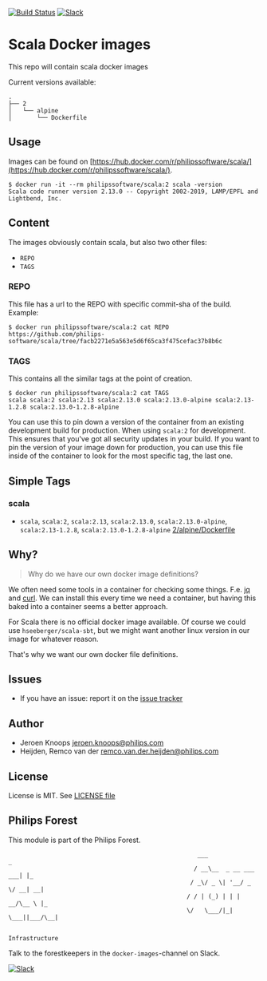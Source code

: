 [![Build Status](https://travis-ci.com/philips-software/scala.svg?branch=master)](https://travis-ci.com/philips-software/scala)
[![Slack](https://philips-software-slackin.now.sh/badge.svg)](https://philips-software-slackin.now.sh)

# Scala Docker images

This repo will contain scala docker images

Current versions available:
```
.
├── 2
│   └── alpine
│       └── Dockerfile
```
## Usage

Images can be found on [https://hub.docker.com/r/philipssoftware/scala/](https://hub.docker.com/r/philipssoftware/scala/).
```
$ docker run -it --rm philipssoftware/scala:2 scala -version
Scala code runner version 2.13.0 -- Copyright 2002-2019, LAMP/EPFL and Lightbend, Inc.
```
## Content

The images obviously contain scala, but also two other files:
- `REPO`
- `TAGS`

### REPO

This file has a url to the REPO with specific commit-sha of the build.
Example:

```
$ docker run philipssoftware/scala:2 cat REPO
https://github.com/philips-software/scala/tree/facb2271e5a563e5d6f65ca3f475cefac37b8b6c
```

### TAGS

This contains all the similar tags at the point of creation.

```
$ docker run philipssoftware/scala:2 cat TAGS
scala scala:2 scala:2.13 scala:2.13.0 scala:2.13.0-alpine scala:2.13-1.2.8 scala:2.13.0-1.2.8-alpine
```

You can use this to pin down a version of the container from an existing development build for production. When using `scala:2` for development. This ensures that you've got all security updates in your build. If you want to pin the version of your image down for production, you can use this file inside of the container to look for the most specific tag, the last one.

## Simple Tags

### scala
- `scala`, `scala:2`, `scala:2.13`, `scala:2.13.0`, `scala:2.13.0-alpine`, `scala:2.13-1.2.8`, `scala:2.13.0-1.2.8-alpine` [2/alpine/Dockerfile](2/alpine/Dockerfile)

## Why?

> Why do we have our own docker image definitions?

We often need some tools in a container for checking some things. F.e. [jq](https://stedolan.github.io/jq/) and [curl](https://curl.haxx.se/).
We can install this every time we need a container, but having this baked into a container seems a better approach.

For Scala there is no official docker image available. Of course we could use `hseeberger/scala-sbt`, but we might want another linux version in our image for whatever reason.

That's why we want our own docker file definitions.

## Issues

- If you have an issue: report it on the [issue tracker](https://github.com/philips-software/scala/issues)

## Author

- Jeroen Knoops <jeroen.knoops@philips.com>
- Heijden, Remco van der <remco.van.der.heijden@philips.com>

## License

License is MIT. See [LICENSE file](LICENSE.md)

## Philips Forest

This module is part of the Philips Forest.

```
                                                     ___                   _
                                                    / __\__  _ __ ___  ___| |_
                                                   / _\/ _ \| '__/ _ \/ __| __|
                                                  / / | (_) | | |  __/\__ \ |_
                                                  \/   \___/|_|  \___||___/\__|  

                                                                 Infrastructure
```

Talk to the forestkeepers in the `docker-images`-channel on Slack.

[![Slack](https://philips-software-slackin.now.sh/badge.svg)](https://philips-software-slackin.now.sh)
